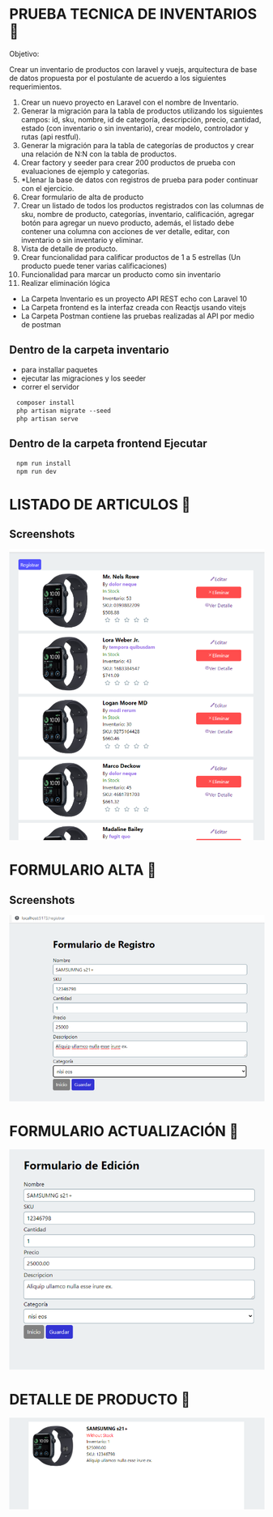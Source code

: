 
# PRUEBA TECNICA DE INVENTARIOS 📝

Objetivo:

Crear un inventario de productos con laravel y vuejs, arquitectura de base de datos propuesta 
por el postulante de acuerdo a los siguientes requerimientos.
1. Crear un nuevo proyecto en Laravel con el nombre de Inventario.
2. Generar la migración para la tabla de productos utilizando los siguientes campos: id, 
sku, nombre, id de categoría, descripción, precio, cantidad, estado (con inventario o sin 
inventario), crear modelo, controlador y rutas (api restful).
3. Generar la migración para la tabla de categorías de productos y crear una relación de 
N:N con la tabla de productos.
4. Crear factory y seeder para crear 200 productos de prueba con evaluaciones de ejemplo 
y categorías.
5. *Llenar la base de datos con registros de prueba para poder continuar con el ejercicio.
6. Crear formulario de alta de producto
7. Crear un listado de todos los productos registrados con las columnas de sku, nombre de 
producto, categorías, inventario, calificación, agregar botón para agregar un nuevo 
producto, además, el listado debe contener una columna con acciones de ver detalle, 
editar, con inventario o sin inventario y eliminar.
8. Vista de detalle de producto.
9. Crear funcionalidad para calificar productos de 1 a 5 estrellas (Un producto puede tener 
varias calificaciones)
10. Funcionalidad para marcar un producto como sin inventario
11. Realizar eliminación lógica


- La Carpeta Inventario es un proyecto API REST echo con Laravel 10
- La Carpeta frontend es la interfaz creada con Reactjs usando vitejs
- La Carpeta Postman contiene las pruebas realizadas al API por medio de postman

 
 ## Dentro de la carpeta inventario
 - para installar paquetes
 - ejecutar las migraciones y los seeder
 - correr el servidor
~~~laravel  
  composer install
  php artisan migrate --seed
  php artisan serve
~~~  

## Dentro de la carpeta frontend Ejecutar 
~~~javascript  
  npm run install 
  npm run dev 
~~~  


# LISTADO DE ARTICULOS 📝
## Screenshots  
![App Screenshot](./listado.png)  


# FORMULARIO ALTA 📝
## Screenshots  
![App Screenshot](./registro.png)  

# FORMULARIO ACTUALIZACIÓN 📝
![App Screenshot](./update.png)  


# DETALLE DE PRODUCTO 📝
![App Screenshot](./detalle.png)  
